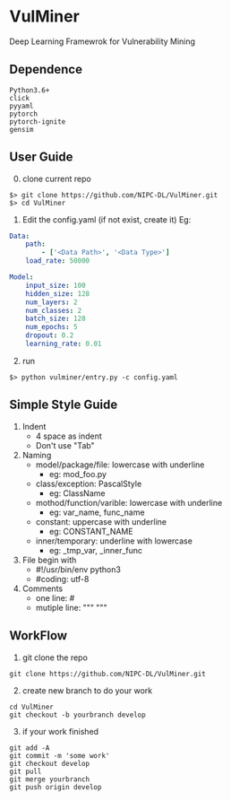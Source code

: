 # VulMiner
Deep Learning Framewrok for Vulnerability Mining

## Dependence
```
Python3.6+
click
pyyaml
pytorch
pytorch-ignite
gensim
```

## User Guide
0. clone current repo
```
$> git clone https://github.com/NIPC-DL/VulMiner.git
$> cd VulMiner
```
1. Edit the config.yaml (if not exist, create it)
Eg:
```yaml
Data: 
    path:
        - ['<Data Path>', '<Data Type>']
    load_rate: 50000

Model:
    input_size: 100
    hidden_size: 128
    num_layers: 2
    num_classes: 2
    batch_size: 128
    num_epochs: 5
    dropout: 0.2
    learning_rate: 0.01
```
2. run
```
$> python vulminer/entry.py -c config.yaml
```

## Simple Style Guide
1. Indent
    * 4 space as indent
    * Don't use "Tab"
2. Naming
    * model/package/file: lowercase with underline
        * eg: mod_foo.py
    * class/exception: PascalStyle
        * eg: ClassName
    * mothod/function/varible: lowercase with underline
        * eg: var_name, func_name
    * constant: uppercase with underline
        * eg: CONSTANT_NAME
    * inner/temporary: underline with lowercase
        * eg: _tmp_var, _inner_func
3. File begin with
    * #!/usr/bin/env python3
    * #coding: utf-8
4. Comments
    * one line: #
    * mutiple line: """ """

## WorkFlow
1. git clone the repo
```
git clone https://github.com/NIPC-DL/VulMiner.git
```

2. create new branch to do your work
```
cd VulMiner
git checkout -b yourbranch develop
```
3. if your work finished
```
git add -A
git commit -m 'some work'
git checkout develop
git pull
git merge yourbranch
git push origin develop
```
